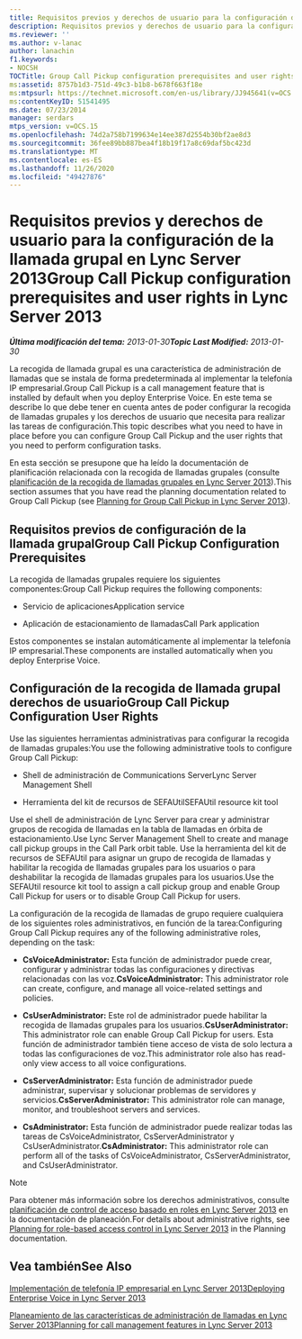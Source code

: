 ```yaml
---
title: Requisitos previos y derechos de usuario para la configuración de la llamada grupal
description: Requisitos previos y derechos de usuario para la configuración de la llamada grupal.
ms.reviewer: ''
ms.author: v-lanac
author: lanachin
f1.keywords:
- NOCSH
TOCTitle: Group Call Pickup configuration prerequisites and user rights
ms:assetid: 8757b1d3-751d-49c3-b1b8-b678f663f18e
ms:mtpsurl: https://technet.microsoft.com/en-us/library/JJ945641(v=OCS.15)
ms:contentKeyID: 51541495
ms.date: 07/23/2014
manager: serdars
mtps_version: v=OCS.15
ms.openlocfilehash: 74d2a758b7199634e14ee387d2554b30bf2ae8d3
ms.sourcegitcommit: 36fee89bb887bea4f18b19f17a8c69daf5bc423d
ms.translationtype: MT
ms.contentlocale: es-ES
ms.lasthandoff: 11/26/2020
ms.locfileid: "49427876"
---
```

# <a name="group-call-pickup-configuration-prerequisites-and-user-rights-in-lync-server-2013"></a><span data-ttu-id="4d18c-103">Requisitos previos y derechos de usuario para la configuración de la llamada grupal en Lync Server 2013</span><span class="sxs-lookup"><span data-stu-id="4d18c-103">Group Call Pickup configuration prerequisites and user rights in Lync Server 2013</span></span>

<div data-xmlns="http://www.w3.org/1999/xhtml">

<div class="topic" data-xmlns="http://www.w3.org/1999/xhtml" data-msxsl="urn:schemas-microsoft-com:xslt" data-cs="https://msdn.microsoft.com/">

<div data-asp="https://msdn2.microsoft.com/asp">



</div>

<div id="mainSection">

<div id="mainBody"><span data-ttu-id="4d18c-104">

<span> </span></span><span class="sxs-lookup"><span data-stu-id="4d18c-104">

<span> </span></span></span>

<span data-ttu-id="4d18c-105">_**Última modificación del tema:** 2013-01-30_</span><span class="sxs-lookup"><span data-stu-id="4d18c-105">_**Topic Last Modified:** 2013-01-30_</span></span>

<span data-ttu-id="4d18c-106">La recogida de llamada grupal es una característica de administración de llamadas que se instala de forma predeterminada al implementar la telefonía IP empresarial.</span><span class="sxs-lookup"><span data-stu-id="4d18c-106">Group Call Pickup is a call management feature that is installed by default when you deploy Enterprise Voice.</span></span> <span data-ttu-id="4d18c-107">En este tema se describe lo que debe tener en cuenta antes de poder configurar la recogida de llamadas grupales y los derechos de usuario que necesita para realizar las tareas de configuración.</span><span class="sxs-lookup"><span data-stu-id="4d18c-107">This topic describes what you need to have in place before you can configure Group Call Pickup and the user rights that you need to perform configuration tasks.</span></span>

<span data-ttu-id="4d18c-108">En esta sección se presupone que ha leído la documentación de planificación relacionada con la recogida de llamadas grupales (consulte [planificación de la recogida de llamadas grupales en Lync Server 2013](lync-server-2013-planning-for-group-call-pickup.md)).</span><span class="sxs-lookup"><span data-stu-id="4d18c-108">This section assumes that you have read the planning documentation related to Group Call Pickup (see [Planning for Group Call Pickup in Lync Server 2013](lync-server-2013-planning-for-group-call-pickup.md)).</span></span>

<div>

## <a name="group-call-pickup-configuration-prerequisites"></a><span data-ttu-id="4d18c-109">Requisitos previos de configuración de la llamada grupal</span><span class="sxs-lookup"><span data-stu-id="4d18c-109">Group Call Pickup Configuration Prerequisites</span></span>

<span data-ttu-id="4d18c-110">La recogida de llamadas grupales requiere los siguientes componentes:</span><span class="sxs-lookup"><span data-stu-id="4d18c-110">Group Call Pickup requires the following components:</span></span>

  - <span data-ttu-id="4d18c-111">Servicio de aplicaciones</span><span class="sxs-lookup"><span data-stu-id="4d18c-111">Application service</span></span>

  - <span data-ttu-id="4d18c-112">Aplicación de estacionamiento de llamadas</span><span class="sxs-lookup"><span data-stu-id="4d18c-112">Call Park application</span></span>

<span data-ttu-id="4d18c-113">Estos componentes se instalan automáticamente al implementar la telefonía IP empresarial.</span><span class="sxs-lookup"><span data-stu-id="4d18c-113">These components are installed automatically when you deploy Enterprise Voice.</span></span>

</div>

<div>

## <a name="group-call-pickup-configuration-user-rights"></a><span data-ttu-id="4d18c-114">Configuración de la recogida de llamada grupal derechos de usuario</span><span class="sxs-lookup"><span data-stu-id="4d18c-114">Group Call Pickup Configuration User Rights</span></span>

<span data-ttu-id="4d18c-115">Use las siguientes herramientas administrativas para configurar la recogida de llamadas grupales:</span><span class="sxs-lookup"><span data-stu-id="4d18c-115">You use the following administrative tools to configure Group Call Pickup:</span></span>

  - <span data-ttu-id="4d18c-116">Shell de administración de Communications Server</span><span class="sxs-lookup"><span data-stu-id="4d18c-116">Lync Server Management Shell</span></span>

  - <span data-ttu-id="4d18c-117">Herramienta del kit de recursos de SEFAUtil</span><span class="sxs-lookup"><span data-stu-id="4d18c-117">SEFAUtil resource kit tool</span></span>

<span data-ttu-id="4d18c-118">Use el shell de administración de Lync Server para crear y administrar grupos de recogida de llamadas en la tabla de llamadas en órbita de estacionamiento.</span><span class="sxs-lookup"><span data-stu-id="4d18c-118">Use Lync Server Management Shell to create and manage call pickup groups in the Call Park orbit table.</span></span> <span data-ttu-id="4d18c-119">Use la herramienta del kit de recursos de SEFAUtil para asignar un grupo de recogida de llamadas y habilitar la recogida de llamadas grupales para los usuarios o para deshabilitar la recogida de llamadas grupales para los usuarios.</span><span class="sxs-lookup"><span data-stu-id="4d18c-119">Use the SEFAUtil resource kit tool to assign a call pickup group and enable Group Call Pickup for users or to disable Group Call Pickup for users.</span></span>

<span data-ttu-id="4d18c-120">La configuración de la recogida de llamadas de grupo requiere cualquiera de los siguientes roles administrativos, en función de la tarea:</span><span class="sxs-lookup"><span data-stu-id="4d18c-120">Configuring Group Call Pickup requires any of the following administrative roles, depending on the task:</span></span>

  - <span data-ttu-id="4d18c-121">**CsVoiceAdministrator:** Esta función de administrador puede crear, configurar y administrar todas las configuraciones y directivas relacionadas con las voz.</span><span class="sxs-lookup"><span data-stu-id="4d18c-121">**CsVoiceAdministrator:** This administrator role can create, configure, and manage all voice-related settings and policies.</span></span>

  - <span data-ttu-id="4d18c-122">**CsUserAdministrator:** Este rol de administrador puede habilitar la recogida de llamadas grupales para los usuarios.</span><span class="sxs-lookup"><span data-stu-id="4d18c-122">**CsUserAdministrator:** This administrator role can enable Group Call Pickup for users.</span></span> <span data-ttu-id="4d18c-123">Esta función de administrador también tiene acceso de vista de solo lectura a todas las configuraciones de voz.</span><span class="sxs-lookup"><span data-stu-id="4d18c-123">This administrator role also has read-only view access to all voice configurations.</span></span>

  - <span data-ttu-id="4d18c-124">**CsServerAdministrator:** Esta función de administrador puede administrar, supervisar y solucionar problemas de servidores y servicios.</span><span class="sxs-lookup"><span data-stu-id="4d18c-124">**CsServerAdministrator:** This administrator role can manage, monitor, and troubleshoot servers and services.</span></span>

  - <span data-ttu-id="4d18c-125">**CsAdministrator:** Esta función de administrador puede realizar todas las tareas de CsVoiceAdministrator, CsServerAdministrator y CsUserAdministrator.</span><span class="sxs-lookup"><span data-stu-id="4d18c-125">**CsAdministrator:** This administrator role can perform all of the tasks of CsVoiceAdministrator, CsServerAdministrator, and CsUserAdministrator.</span></span>

<div>


> [!NOTE]
> <span data-ttu-id="4d18c-126">Para obtener más información sobre los derechos administrativos, consulte <A href="lync-server-2013-planning-for-role-based-access-control.md">planificación de control de acceso basado en roles en Lync Server 2013</A> en la documentación de planeación.</span><span class="sxs-lookup"><span data-stu-id="4d18c-126">For details about administrative rights, see <A href="lync-server-2013-planning-for-role-based-access-control.md">Planning for role-based access control in Lync Server 2013</A> in the Planning documentation.</span></span>



</div>

</div>

<div>

## <a name="see-also"></a><span data-ttu-id="4d18c-127">Vea también</span><span class="sxs-lookup"><span data-stu-id="4d18c-127">See Also</span></span>


[<span data-ttu-id="4d18c-128">Implementación de telefonía IP empresarial en Lync Server 2013</span><span class="sxs-lookup"><span data-stu-id="4d18c-128">Deploying Enterprise Voice in Lync Server 2013</span></span>](lync-server-2013-deploying-enterprise-voice.md)  


[<span data-ttu-id="4d18c-129">Planeamiento de las características de administración de llamadas en Lync Server 2013</span><span class="sxs-lookup"><span data-stu-id="4d18c-129">Planning for call management features in Lync Server 2013</span></span>](lync-server-2013-planning-for-call-management-features.md)  
  

<span data-ttu-id="4d18c-130"></div>

</div>

<span> </span>

</div>

</div>

</span><span class="sxs-lookup"><span data-stu-id="4d18c-130"></div>

</div>

<span> </span>

</div>

</div>

</span></span></div>

